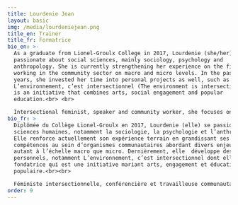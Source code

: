 ```yaml
---
title: Lourdenie Jean
layout: basic
img: /media/lourdeniejean.png
title_en: Trainer
title_fr: Formatrice
bio_en: >-
  As a graduate from Lionel-Groulx College in 2017, Lourdenie (she/her) is
  passionate about social sciences, mainly sociology, psychology and
  anthropology. She is currently strengthening her experience on the field by
  working in the community sector on macro and micro levels. In the past few
  years, she invested her time into personal projects as well, such as
  L’environnement, c’est intersectionnel (The environment is intersectional). It
  is an initiative that combines arts, social engagement and popular
  education.<br> <br>

  Intersectional feminist, speaker and community worker, she focuses on anything that touches sociology, anti-oppression and social justice.
bio_fr: >
  Diplômée du Collège Lionel-Groulx en 2017, Lourdenie (elle) se passionne des
  sciences humaines, notamment la sociologie, la psychologie et l’anthropologie.
  Elle renforce actuellement son expérience terrain en grandissant ses
  compétences au sein d’organismes communautaires abordant divers enjeux sociaux
  autant à l’échelle macro que micro. Dernièrement, elle  développe des projets
  personnels, notamment L’environnement, c’est intersectionnel dont elle est la
  fondatrice qui est une initiative mariant arts, engagement et éducation
  populaire.<br><br>

  Féministe intersectionnelle, conférencière et travailleuse communautaire, elle se perfectionne sur les thématiques touchant de près ou de loin la justice sociale, la sociologie et l’anti-oppression.
order: 9
---
```

